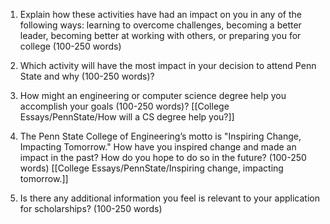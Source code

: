 1. Explain how these activities have had an impact on you in any of the following ways: learning to overcome challenges, becoming a better leader, becoming better at working with others, or preparing you for college (100-250 words)
2. Which activity will have the most impact in your decision to attend Penn State and why (100-250 words)?

3. How might an engineering or computer science degree help you accomplish your goals (100-250 words)? [[College Essays/PennState/How will a CS degree help you?]]
4. The Penn State College of Engineering’s motto is "Inspiring Change, Impacting Tomorrow." How have you inspired change and made an impact in the past? How do you hope to do so in the future? (100-250 words) [[College Essays/PennState/Inspiring change, impacting tomorrow.]]

5. Is there any additional information you feel is relevant to your application for scholarships? (100-250 words)